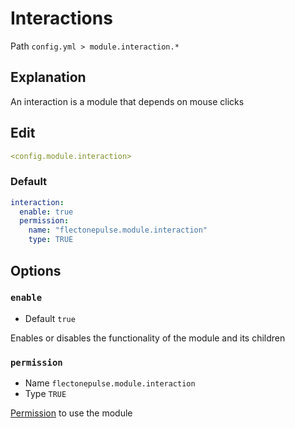 # Interactions
Path `config.yml > module.interaction.*`

## Explanation
An interaction is a module that depends on mouse clicks

## Edit
```yaml
<config.module.interaction>
```

### Default
```yaml
interaction:
  enable: true
  permission:
    name: "flectonepulse.module.interaction"
    type: TRUE
```

## Options

### `enable`
- Default `true`

Enables or disables the functionality of the module and its children

### `permission`
- Name `flectonepulse.module.interaction`
- Type `TRUE`

[Permission](/en/config/module/#explanation) to use the module